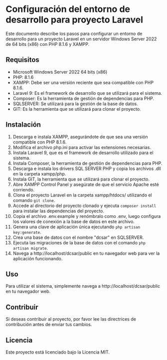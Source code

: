 # Configuración del entorno de desarrollo para proyecto Laravel

Este documento describe los pasos para configurar un entorno de desarrollo para un proyecto Laravel en un servidor Windows Server 2022 de 64 bits (x86) con PHP 8.1.6 y XAMPP.

## Requisitos

- Microsoft Windows Server 2022 64 bits (x86)
- PHP: 8.1.6
- XAMPP: Debe ser una versión reciente que sea compatible con PHP 8.1.6.
- Laravel 9: Es el framework de desarrollo que se utilizará para el sistema.
- Composer: Es la herramienta de gestión de dependencias para PHP.
- SQLSERVER: Se utilizará para la gestión de la base de datos.
- GIT: Es la herramienta que se utilizará para clonar el proyecto.

## Instalación

1. Descarga e instala XAMPP, asegurándote de que sea una versión compatible con PHP 8.1.6.
2. Modifica el archivo php.ini para activar las extensiones necesarias.
3. Instala Laravel 9, que es el framework de desarrollo utilizado para el sistema.
4. Instala Composer, la herramienta de gestión de dependencias para PHP.
5. Descarga e instala los drivers SQL SERVER PHP y copia los archivos .dll en la carpeta xampp/php.
6. Instala GIT, la herramienta que se utilizará para clonar el proyecto.
7. Abre XAMPP Control Panel y asegúrate de que el servicio Apache esté corriendo.
8. Clona el proyecto Laravel en la carpeta xampp/htdocs/ utilizando el comando `git clone`.
9. Accede al directorio del proyecto clonado y ejecuta `composer install` para instalar las dependencias del proyecto.
10. Copia el archivo .env.example y renómbralo como .env, luego configura los valores de conexión a la base de datos en este archivo.
11. Genera una clave de aplicación única ejecutando `php artisan key:generate`.
12. Crea una base de datos con el nombre "dcsar" en SQLSERVER.
13. Ejecuta las migraciones de la base de datos con el comando `php artisan migrate`.
14. Navega a http://localhost/dcsar/public en tu navegador web para ver la aplicación funcionando.

## Uso

Para utilizar el sistema, simplemente navega a http://localhost/dcsar/public en tu navegador web.

## Contribuir

Si deseas contribuir al proyecto, por favor lee las directrices de contribución antes de enviar tus cambios.

## Licencia

Este proyecto está licenciado bajo la Licencia MIT.

